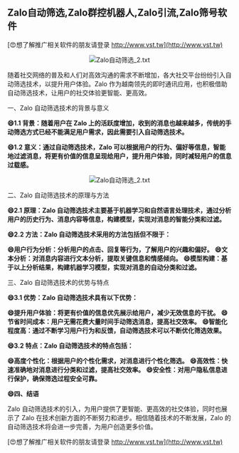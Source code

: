 ## **Zalo自动筛选,Zalo群控机器人,Zalo引流,Zalo筛号软件**

[😍想了解推广相关软件的朋友请登录 http://www.vst.tw](http://www.vst.tw)

 <center><img src="https://vst.tw/MP4/tuiguang/png/3.png" alt="Zalo自动筛选_2.txt"></center>

随着社交网络的普及和人们对高效沟通的需求不断增加，各大社交平台纷纷引入自动筛选技术，以提升用户体验。Zalo 作为越南领先的即时通讯应用，也积极借助自动筛选技术，让用户的社交体验更智能、更高效。

一、Zalo 自动筛选技术的背景与意义

**😄1.1 背景：随着用户在 Zalo 上的活跃度增加，收到的消息也越来越多，传统的手动筛选方式已经不能满足用户需求，因此需要引入自动筛选技术。**

**😄1.2 意义：通过自动筛选技术，Zalo 可以根据用户的行为、偏好等信息，智能地过滤消息，将更有价值的信息呈现给用户，提升用户体验，同时减轻用户的信息过载感。**

 <center><img src="https://vst.tw/MP4/tuiguang/png/7.png" alt="Zalo自动筛选_2.txt"></center>

二、Zalo 自动筛选技术的原理与方法

**😄2.1 原理：Zalo 自动筛选技术主要基于机器学习和自然语言处理技术，通过分析用户的历史行为、消息内容等信息，构建模型，实现对消息的智能分类和过滤。**

**😄2.2 方法：Zalo 自动筛选技术采用的方法包括但不限于：**

**😄用户行为分析：分析用户的点击、回复等行为，了解用户的兴趣和偏好。**
**😄文本分析：对消息内容进行文本分析，提取关键信息和情感倾向。**
**😄模型构建：基于以上分析结果，构建机器学习模型，实现对消息的自动分类和过滤。**

三、Zalo 自动筛选技术的优势与特点

**😄3.1 优势：Zalo 自动筛选技术具有以下优势：**

**😄提升用户体验：将更有价值的信息优先展示给用户，减少无效信息的干扰。**
**😄节省时间成本：用户无需花费大量时间手动筛选消息，提高社交效率。**
**😄智能化程度高：通过不断学习用户行为和反馈，自动筛选技术可以不断优化筛选效果。**

**😄3.2 特点：Zalo 自动筛选技术的特点包括：**

**😄高度个性化：根据用户的个性化需求，对消息进行个性化筛选。**
**😄高效性：快速准确地对消息进行分类和过滤，提高社交效率。**
**😄安全性：对用户隐私信息进行保护，确保筛选过程安全可靠。**

**😄四、结语**

Zalo 自动筛选技术的引入，为用户提供了更智能、更高效的社交体验，同时也展示了 Zalo 在技术创新方面的不断努力和进步。相信随着技术的不断发展，Zalo 的自动筛选技术将会进一步完善，为用户创造更多价值。

[😍想了解推广相关软件的朋友请登录 http://www.vst.tw](http://www.vst.tw)



